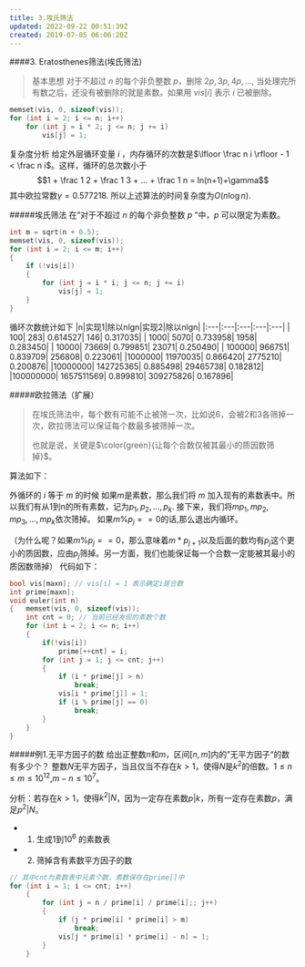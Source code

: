 ```yaml
---
title: 3.埃氏筛法
updated: 2022-09-22 00:51:39Z
created: 2019-07-05 06:06:20Z
---
```


####3. Eratosthenes筛法(埃氏筛法)
>基本思想
>对于不超过 $n$ 的每个非负整数 $p$，删除 $2p,3p,4p,...,$ 当处理完所有数之后，还没有被删除的就是素数。如果用 $vis[i]$ 表示 $i$ 已被删除。

>



```c++
memset(vis, 0, sizeof(vis));
for (int i = 2; i <= n; i++)
    for (int j = i * 2; j <= n; j += i)
        vis[j] = 1;
```
复杂度分析
给定外层循环变量 $i$ ，内存循环的次数是$\lfloor \frac n i \rfloor - 1 < \frac n i$。这样，循环的总次数小于
$$1 + \frac 1 2 + \frac 1 3 + ... + \frac 1 n = ln(n+1)+\gamma$$
其中欧拉常数$\gamma=0.577218.$
所以上述算法的时间复杂度为$O(n\log n)$.


#####埃氏筛法
在“对于不超过 $n$ 的每个非负整数 $p$ ”中，$p$ 可以限定为素数。
```c++
int m = sqrt(n + 0.5);
memset(vis, 0, sizeof(vis));
for (int i = 2; i <= m; i++)
{
    if (!vis[i])
    {
        for (int j = i * i; j <= n; j += i)
            vis[j] = 1;
    }
}
```

循环次数统计如下
|n|实现1|除以nlgn|实现2|除以nlgn|
|:---|:---|:---|:---|:---|
|    100|      283|  0.614527|      146| 0.317035|
|   1000|     5070|  0.733958|     1958| 0.283450|
|  10000|    73669|  0.799851|    23071| 0.250490|
| 100000|   966751|  0.839709|   256808| 0.223061|
|1000000|  11970035|  0.866420|  2775210| 0.200876|
|10000000|  142725365|  0.885498|  29465738| 0.182812|
|100000000|  1657511569|  0.899810|  309275826| 0.167896|

#####欧拉筛法（扩展）
>在埃氏筛法中，每个数有可能不止被筛一次，比如说6，会被2和3各筛掉一次，欧拉筛法可以保证每个数最多被筛掉一次。
>
>也就是说，关键是$\color{green}{让每个合数仅被其最小的质因数筛掉}$。

算法如下：

外循环的 $i$ 等于 $m$ 的时候
如果$m$是素数，那么我们将 $m$ 加入现有的素数表中。所以我们有从1到n的所有素数，记为$p_1,p_2,...,p_k$.
接下来，我们将$mp_1,mp_2,mp_3,...,mp_k$依次筛掉。
如果$m\%p_j==0$的话,那么退出内循环。

（为什么呢？如果$m\%p_j==0$，那么意味着$m*p_{j+1}$以及后面的数均有$p_j$这个更小的质因数，应由$p_j$筛掉。另一方面，我们也能保证每一个合数一定能被其最小的质因数筛掉）
代码如下：
```c++
bool vis[maxn]; // vis[i] = 1 表示确定i是合数
int prime[maxn];
void euler(int n)
{   memset(vis, 0, sizeof(vis));
    int cnt = 0; // 当前已经发现的素数个数
    for (int i = 2; i <= n; i++)
    {
        if(!vis[i])
            prime[++cnt] = i;
        for (int j = 1; j <= cnt; j++)
        {
            if (i * prime[j] > n)
                break;
            vis[i * prime[j]] = 1;
            if (i % prime[j] == 0)
                break;
        }
    }
}
```

#####例1.无平方因子的数
给出正整数$n$和$m$，区间$[n,m]$内的”无平方因子“的数有多少个？
整数$N$无平方因子，当且仅当不存在$k>1$，使得$N$是$k^2$的倍数。$1\leq n \leq m \leq 10^{12}$,$m-n\leq 10^7$。

分析：若存在$k>1$，使得$k^2|N$，因为一定存在素数$p|k$，所有一定存在素数$p$，满足$p^2|N$。

* 1. 生成$1$到$10^6$ 的素数表
* 2. 筛掉含有素数平方因子的数
```c++
// 其中cnt为素数表中元素个数，素数保存在prime[]中
for (int i = 1; i <= cnt; i++)
    {
        for (int j = n / prime[i] / prime[i];; j++)
        {
            if (j * prime[i] * prime[i] > m)
                break;
            vis[j * prime[i] * prime[i] - n] = 1;          
        }
    }


```
















<br> 
<br>
<br>
<br>
<br>
<br>
<br>
<br>
<br>
<br>
<br>
<br>
<br>
<br>
<br>
<br>
<br>
<br>
<br>
<br>
<br>
<br>
<br>
<br>
<br>
<br>
<br>
<br>
<br>
<br>

<br>
<br>
<br>
<br>
<br>
